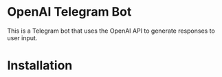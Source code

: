 # OpenAI Telegram Bot
This is a Telegram bot that uses the OpenAI API to generate responses to user input.
# Installation
